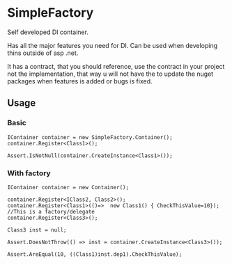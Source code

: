 
# SimpleFactory
Self developed DI container. 

Has all the major features you need for DI. Can be used when developing thins outside of asp .net. 

It has a contract, that you should reference, use the contract in your project not the implementation, that way u will not have the to update the
nuget packages when features is added or bugs is fixed. 

## Usage

### Basic
```
IContainer container = new SimpleFactory.Container();
container.Register<Class1>();
            
Assert.IsNotNull(container.CreateInstance<Class1>());

```

### With factory
```
IContainer container = new Container();
            
container.Register<IClass2, Class2>();
container.Register<Class1>(()=>  new Class1() { CheckThisValue=10}); //This is a factory/delegate
container.Register<Class3>();

Class3 inst = null;

Assert.DoesNotThrow(() => inst = container.CreateInstance<Class3>());
                        
Assert.AreEqual(10, ((Class1)inst.dep1).CheckThisValue);
```
